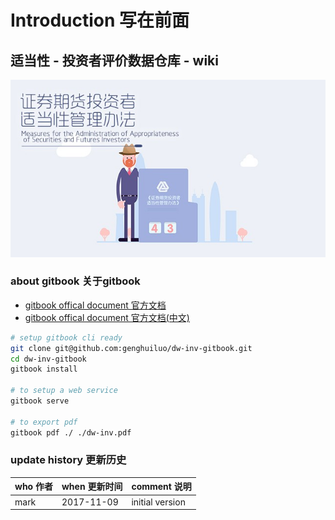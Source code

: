 # Introduction 写在前面

## 适当性 - 投资者评价数据仓库 - wiki

![](_image/logo.jpg)

### about gitbook 关于gitbook

- [gitbook offical document 官方文档](https://toolchain.gitbook.com/)
- [gitbook offical document 官方文档(中文)](https://chrisniael.gitbooks.io/gitbook-documentation/content/index.html)

``` bash
# setup gitbook cli ready
git clone git@github.com:genghuiluo/dw-inv-gitbook.git
cd dw-inv-gitbook
gitbook install

# to setup a web service
gitbook serve

# to export pdf
gitbook pdf ./ ./dw-inv.pdf
```

### update history 更新历史

| who 作者 | when 更新时间 | comment 说明    |
|----------|---------------|-----------------|
| mark     | 2017-11-09    | initial version |
